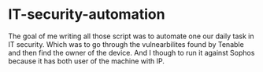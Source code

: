 # IT-security-automation

The goal of me writing all those script was to automate one our daily task in IT security. 
Which was to go through the vulnearbilites found by Tenable and then find the owner of the device. 
And I though to run it against Sophos because it has both user of the machine with IP.
